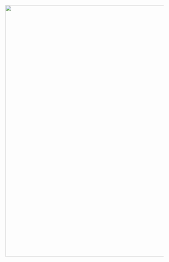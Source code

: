

<img align="center" height="800" src="https://media.giphy.com/media/v1.Y2lkPTc5MGI3NjExNXNjMHYyb245ODB3OGQxbG9pZTVtYXhsYWY4ZjJ6ZWtzcnU1d3JyNCZlcD12MV9naWZzX3NlYXJjaCZjdD1n/1aL3rLKczb32w/giphy.gif"  />

